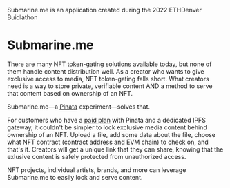 Submarine.me is an application created during the 2022 ETHDenver Buidlathon

# Submarine.me

There are many NFT token-gating solutions available today, but none of them handle content distribution well. As a creator who wants to give exclusive access to media, NFT token-gating falls short. What creators need is a way to store private, verifiable content AND a method to serve that content based on ownership of an NFT.

Submarine.me—a [Pinata](https://pinata.cloud) experiment—solves that.

For customers who have a [paid plan](https://www.pinata.cloud/pricing) with Pinata and a dedicated IPFS gateway, it couldn't be simpler to lock exclusive media content behind ownership of an NFT. Upload a file, add some data about the file, choose what NFT contract (contract address and EVM chain) to check on, and that's it. Creators will get a unique link that they can share, knowing that the exlusive content is safely protected from unauthorized access.

NFT projects, individual artists, brands, and more can leverage Submarine.me to easily lock and serve content.
